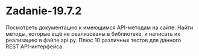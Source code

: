 # Zadanie-19.7.2
Посмотреть документацию к имеющимся API-методам на сайте. Найти методы, которые ещё не реализованы в библиотеке, и написать их реализацию в файле api.py. Плюс 10 различных тестов для данного REST API-интерфейса.
